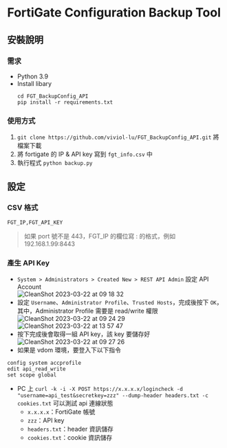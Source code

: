# FortiGate Configuration Backup Tool
## 安裝說明
### 需求
- Python 3.9
- Install libary
    ```
    cd FGT_BackupConfig_API
    pip install -r requirements.txt
    ```
### 使用方式
1. `git clone https://github.com/viviol-lu/FGT_BackupConfig_API.git` 將檔案下載
2. 將 fortigate 的 IP & API key 寫到 `fgt_info.csv` 中
3. 執行程式 `python backup.py`

## 設定
### CSV 格式
```
FGT_IP,FGT_API_KEY
```
> 如果 port 號不是 443，FGT_IP 的欄位寫 <IP>:<PORT> 的格式，例如 192.168.1.99:8443

### 產生 API Key
- `System > Administrators > Created New > REST API Admin` 設定 API Account</br>
![CleanShot 2023-03-22 at 09 18 32](https://user-images.githubusercontent.com/69979158/226832299-c5f33248-0f60-468b-8506-fa9d19856463.png)
- 設定 `Username`、`Administrator Profile`、`Trusted Hosts`，完成後按下 `OK`，其中，Administrator Profile 需要是 read/write 權限</br>
![CleanShot 2023-03-22 at 09 24 29](https://user-images.githubusercontent.com/69979158/226832413-4e8d1a45-2d00-4b9e-b075-4b45f859f20b.png)
![CleanShot 2023-03-22 at 13 57 47](https://user-images.githubusercontent.com/69979158/226832555-73142fbc-d16d-4446-853a-da70cb0a6d66.png)
- 按下完成後會取得一組 API key，該 key 要儲存好</br>
![CleanShot 2023-03-22 at 09 27 26](https://user-images.githubusercontent.com/69979158/226832651-550a4522-109a-46fa-8fca-9433bcec5d0b.png)
- 如果是 vdom 環境，要登入下以下指令
```
config system accprofile
edit api_read_write
set scope global
```
- PC 上 `curl -k -i -X POST https://x.x.x.x/logincheck -d "username=api_test&secretkey=zzz" --dump-header headers.txt -c cookies.txt` 可以測試 api 連線狀態
	- `x.x.x.x`：FortiGate 帳號
	- `zzz`：API key
	- `headers.txt`：header 資訊儲存
	- `cookies.txt`：cookie 資訊儲存
  
 
